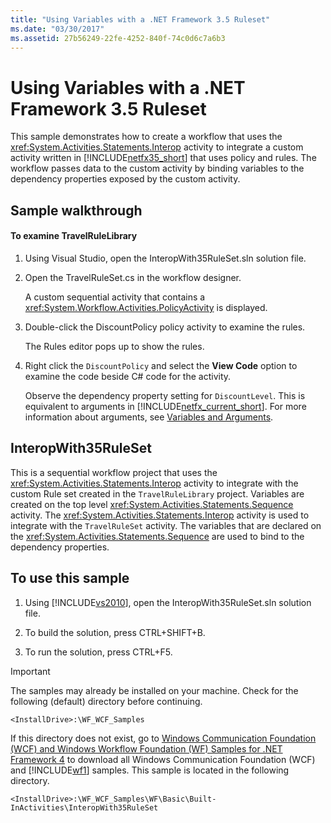 ```yaml
---
title: "Using Variables with a .NET Framework 3.5 Ruleset"
ms.date: "03/30/2017"
ms.assetid: 27b56249-22fe-4252-840f-74c0d6c7a6b3
---
```

# Using Variables with a .NET Framework 3.5 Ruleset
This sample demonstrates how to create a workflow that uses the <xref:System.Activities.Statements.Interop> activity to integrate a custom activity written in [!INCLUDE[netfx35_short](../../../../includes/netfx35-short-md.md)] that uses policy and rules. The workflow passes data to the custom activity by binding variables to the dependency properties exposed by the custom activity.  
  
## Sample walkthrough  
  
#### To examine TravelRuleLibrary  
  
1. Using Visual Studio, open the InteropWith35RuleSet.sln solution file.  
  
2. Open the TravelRuleSet.cs in the workflow designer.  
  
    A custom sequential activity that contains a <xref:System.Workflow.Activities.PolicyActivity> is displayed.  
  
3. Double-click the DiscountPolicy policy activity to examine the rules.  
  
    The Rules editor pops up to show the rules.  
  
4. Right click the `DiscountPolicy` and select the **View Code** option to examine the code beside C# code for the activity.  
  
    Observe the dependency property setting for `DiscountLevel`. This is equivalent to arguments in [!INCLUDE[netfx_current_short](../../../../includes/netfx-current-short-md.md)]. For more information about arguments, see [Variables and Arguments](../../../../docs/framework/windows-workflow-foundation/variables-and-arguments.md).  
  
## InteropWith35RuleSet  
 This is a sequential workflow project that uses the <xref:System.Activities.Statements.Interop> activity to integrate with the custom Rule set created in the `TravelRuleLibrary` project. Variables are created on the top level <xref:System.Activities.Statements.Sequence> activity. The <xref:System.Activities.Statements.Interop> activity is used to integrate with the `TravelRuleSet` activity. The variables that are declared on the <xref:System.Activities.Statements.Sequence> are used to bind to the dependency properties.  
  
## To use this sample  
  
1. Using [!INCLUDE[vs2010](../../../../includes/vs2010-md.md)], open the InteropWith35RuleSet.sln solution file.  
  
2. To build the solution, press CTRL+SHIFT+B.  
  
3. To run the solution, press CTRL+F5.  
  
> [!IMPORTANT]
>  The samples may already be installed on your machine. Check for the following (default) directory before continuing.  
> 
>  `<InstallDrive>:\WF_WCF_Samples`  
> 
>  If this directory does not exist, go to [Windows Communication Foundation (WCF) and Windows Workflow Foundation (WF) Samples for .NET Framework 4](http://go.microsoft.com/fwlink/?LinkId=150780) to download all Windows Communication Foundation (WCF) and [!INCLUDE[wf1](../../../../includes/wf1-md.md)] samples. This sample is located in the following directory.  
> 
>  `<InstallDrive>:\WF_WCF_Samples\WF\Basic\Built-InActivities\InteropWith35RuleSet`